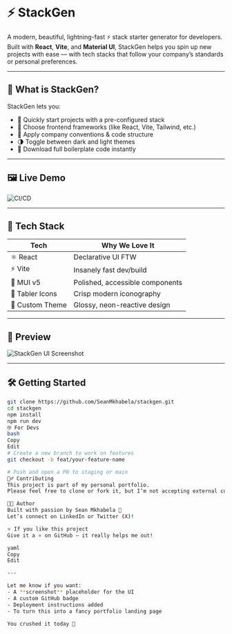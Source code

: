 # ⚡ StackGen

A modern, beautiful, lightning-fast ⚡ stack starter generator for developers.  
Built with **React**, **Vite**, and **Material UI**, StackGen helps you spin up new projects with ease — with tech stacks that follow your company’s standards or personal preferences.

---

## 🎯 What is StackGen?

StackGen lets you:

- 🚀 Quickly start projects with a pre-configured stack
- 🎨 Choose frontend frameworks (like React, Vite, Tailwind, etc.)
- 🧠 Apply company conventions & code structure
- 🌗 Toggle between dark and light themes
- 📁 Download full boilerplate code instantly

---

## 🖼️ Live Demo

![CI/CD](https://github.com/SeanMkhabela/stackgen/actions/workflows/ci-cd.yml/badge.svg)


---

## 🔧 Tech Stack

| Tech        | Why We Love It |
|-------------|----------------|
| ⚛️ React     | Declarative UI FTW |
| ⚡ Vite      | Insanely fast dev/build |
| 🎨 MUI v5    | Polished, accessible components |
| 💅 Tabler Icons | Crisp modern iconography |
| 🌈 Custom Theme | Glossy, neon-reactive design |

---

## 📸 Preview

![StackGen UI Screenshot](./preview.png) <!-- Optional: Add a screenshot of your UI here -->

---

## 🛠 Getting Started

```bash
git clone https://github.com/SeanMkhabela/stackgen.git
cd stackgen
npm install
npm run dev
🤓 For Devs
bash
Copy
Edit
# Create a new branch to work on features
git checkout -b feat/your-feature-name

# Push and open a PR to staging or main
🙅‍♂️ Contributing
This project is part of my personal portfolio.
Please feel free to clone or fork it, but I’m not accepting external contributions or pull requests right now.

👨‍💻 Author
Built with passion by Sean Mkhabela 💜
Let’s connect on LinkedIn or Twitter (X)!

⭐️ If you like this project
Give it a ⭐ on GitHub — it really helps me out!

yaml
Copy
Edit

---

Let me know if you want:
- A **screenshot** placeholder for the UI
- A custom GitHub badge
- Deployment instructions added
- To turn this into a fancy portfolio landing page

You crushed it today 💪
